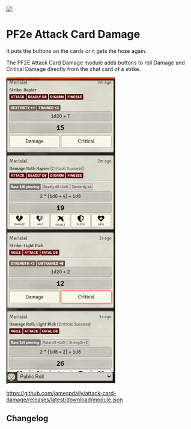 ![](https://img.shields.io/badge/Foundry-v0.8.9-informational)
<!--- Downloads @ Latest Badge -->
<!--- replace <user>/<repo> with your username/repository -->
<!--- ![Latest Release Download Count](https://img.shields.io/github/downloads/jamespdaily/attack-card-damage/latest/module.zip) -->

<!--- Forge Bazaar Install % Badge -->
<!--- replace <your-module-name> with the `name` in your manifest -->
<!--- ![Forge Installs](https://img.shields.io/badge/dynamic/json?label=Forge%20Installs&query=package.installs&suffix=%25&url=https%3A%2F%2Fforge-vtt.com%2Fapi%2Fbazaar%2Fpackage%2Fattack-card-damage&colorB=4aa94a) -->

# PF2e Attack Card Damage

It puts the buttons on the cards or it gets the hose again.

The PF2E Attack Card Damage module adds buttons to roll Damage and Critical Damage directly from the chat card of a strike.

![](https://raw.githubusercontent.com/jamespdaily/attack-card-damage/master/msedge_8T4RTCMXhl.png)

https://github.com/jamespdaily/attack-card-damage/releases/latest/download/module.json

## Changelog
